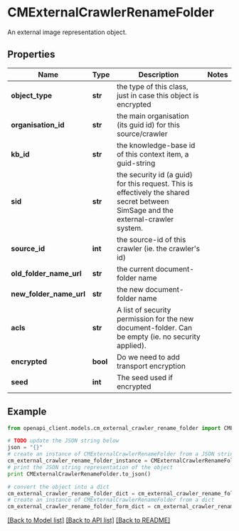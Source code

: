 # CMExternalCrawlerRenameFolder

An external image representation object.

## Properties
Name | Type | Description | Notes
------------ | ------------- | ------------- | -------------
**object_type** | **str** | the type of this class, just in case this object is encrypted | 
**organisation_id** | **str** | the main organisation (its guid id) for this source/crawler | 
**kb_id** | **str** | the knowledge-base id of this context item, a guid-string | 
**sid** | **str** | the security id (a guid) for this request.  This is effectively the shared secret between SimSage and the external-crawler system. | 
**source_id** | **int** | the source-id of this crawler (ie. the crawler&#39;s id) | 
**old_folder_name_url** | **str** | the current document-folder name | 
**new_folder_name_url** | **str** | the new document-folder name | 
**acls** | **str** | A list of security permission for the new document-folder.  Can be empty (ie. no security applied). | 
**encrypted** | **bool** | Do we need to add transport encryption | 
**seed** | **int** | The seed used if encrypted | 

## Example

```python
from openapi_client.models.cm_external_crawler_rename_folder import CMExternalCrawlerRenameFolder

# TODO update the JSON string below
json = "{}"
# create an instance of CMExternalCrawlerRenameFolder from a JSON string
cm_external_crawler_rename_folder_instance = CMExternalCrawlerRenameFolder.from_json(json)
# print the JSON string representation of the object
print CMExternalCrawlerRenameFolder.to_json()

# convert the object into a dict
cm_external_crawler_rename_folder_dict = cm_external_crawler_rename_folder_instance.to_dict()
# create an instance of CMExternalCrawlerRenameFolder from a dict
cm_external_crawler_rename_folder_form_dict = cm_external_crawler_rename_folder.from_dict(cm_external_crawler_rename_folder_dict)
```
[[Back to Model list]](../README.md#documentation-for-models) [[Back to API list]](../README.md#documentation-for-api-endpoints) [[Back to README]](../README.md)


